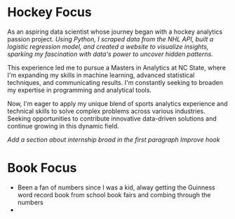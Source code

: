 

# Hockey Focus
As an aspiring data scientist whose journey began with a hockey analytics passion project. *Using Python, I scraped data from the NHL API, built a logistic regression model, and created a  website to visualize insights, sparking my fascination with data's power to uncover hidden patterns.*

This experience led me to pursue a Masters in Analytics at NC State, where I'm expanding my skills in machine learning, advanced statistical techniques, and communicating results. I'm constantly seeking to broaden my expertise in programming and analytical tools.

Now, I'm eager to apply my unique blend of sports analytics experience and technical skills to solve complex problems across various industries. Seeking opportunities to contribute innovative data-driven solutions and continue growing in this dynamic field.

*Add a section about internship broad in the first paragraph*
*Improve hook*

# Book Focus

- Been a fan of numbers since I was a kid, alway getting the Guinness word record book from school book fairs and combing through the numbers
- 
